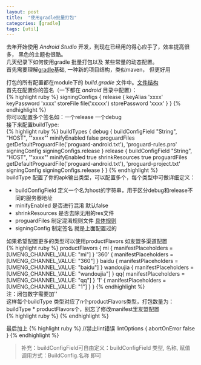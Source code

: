 ```yaml
---
layout: post
title:  "使用gradle批量打包"
categories: [gradle]
tags: [util]
---
```


去年开始使用 _Android Studio_ 开发，到现在已经用的得心应手了，效率提高很多， 黑色的主题也很酷。  
几天纪录下如何使用gradle 批量打包以及 某些常量的动态配置。  
首先需要理解[gradle][0]基础, 一种新的项目结构，类似maven， 但更好用  

打包的所有配置都在module下的 _build.gradle_ 文件中。[文件结构][1]  
首先在配置你的签名（一下都在 _android_ 目录中配置）：  
{% highlight ruby %}
signingConfigs {
    release {
        keyAlias 'xxxx'
        keyPassword 'xxxx'
        storeFile file('xxxxx')
        storePassword 'xxxx'
    }
}
{% endhighlight %}  
你可以配置多个签名如：一个release 一个debug  
接下来配置buildType:  
{% highlight ruby %}
 	buildTypes {
        debug {
            buildConfigField "String", "HOST", '"xxxx"'
            minifyEnabled false
            proguardFiles getDefaultProguardFile('proguard-android.txt'), 'proguard-rules.pro'
            signingConfig signingConfigs.release
        }
        release {
            buildConfigField "String", "HOST", '"xxxx"'
            minifyEnabled true
            shrinkResources true
            proguardFiles getDefaultProguardFile('proguard-android.txt'), 'proguard-project.txt'
            signingConfig signingConfigs.release
        }
    }
{% endhighlight %}  
buildType 配置了你的apk输出类型，可以配置多个，每个类型中可做详细定义：  

- buildConfigField 定义一个名为host的字符串，用于区分debug和release不同的服务器地址
- minifyEnabled 是否进行混淆 默认false
- shrinkResources 是否去除无用的res文件 
- proguardFiles 制定混淆规则文件 [具体规则][2]
- signingConfig 制定签名 就是上面配置过的  

如果希望配置更多的类型可以使用productFlavors 如友盟多渠道配置  
{% highlight ruby %}
	productFlavors {
        mi {
            manifestPlaceholders = [UMENG_CHANNEL_VALUE: "mi"]
        }
        '360' {
            manifestPlaceholders = [UMENG_CHANNEL_VALUE: "360"]
        }
        baidu {
            manifestPlaceholders = [UMENG_CHANNEL_VALUE: "baidu"]
        }
        wandoujia {
            manifestPlaceholders = [UMENG_CHANNEL_VALUE: "wandoujia"]
        }
        qq{
            manifestPlaceholders = [UMENG_CHANNEL_VALUE: "qq"]
        }
        '1' {
            manifestPlaceholders = [UMENG_CHANNEL_VALUE: "1"]
        }
    }
{% endhighlight %}  
注：闭包数字需要加''  
这样每个buildType 类型对应了n个productFlavors类型，打包数量为：buildType * productFlavors个，别忘了修改manifest里友盟配置  
{% highlight ruby %}
  <meta-data
            android:name="UMENG_CHANNEL"
            android:value="${UMENG_CHANNEL_VALUE}"></meta-data>
{% endhighlight %}  

最后加上
{% highlight ruby %}
	//禁止lint错误
	lintOptions {
        abortOnError false
    }
{% endhighlight %}  

> 补充：buildConfigField可自由定义：buildConfigField 类型, 名称, 赋值  
> 调用方式：BuildConfig.名称 即可

[0]: http://gradle.org/
[1]: http://ask.android-studio.org/?/article/40
[2]: http://blog.csdn.net/fengyuzhengfan/article/details/43876197